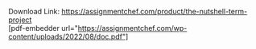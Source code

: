 Download Link: https://assignmentchef.com/product/the-nutshell-term-project
<br>
[pdf-embedder url="https://assignmentchef.com/wp-content/uploads/2022/08/doc.pdf"]